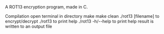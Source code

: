 A ROT13 encryption program, made in C.

Compilation
	open terminal in directory
	make
	make clean
	./rot13 [filename] to encrypt/decrypt
	./rot13 to print help
	./rot13 -h/--help to print help
	result is written to an output file

